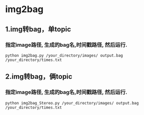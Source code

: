 # img2bag

## 1.img转bag，单topic
### 指定image路径, 生成的bag名,时间戳路径, 然后运行.
```
python img2bag.py /your_directory/images/ output.bag /your_directory/times.txt
```

## 2.img转bag，俩topic
### 指定image路径, 生成的bag名,时间戳路径, 然后运行.
```
python img2bag_Stereo.py /your_directory/images/ output.bag /your_directory/times.txt
```